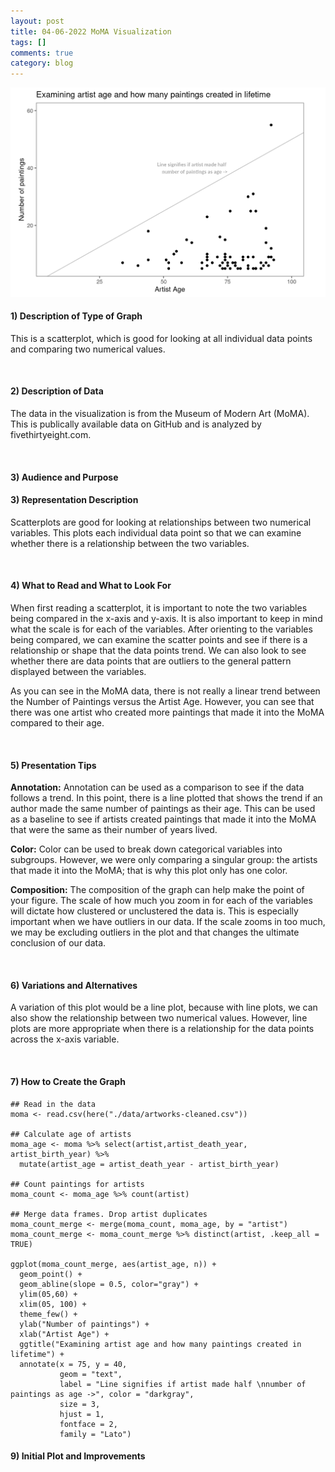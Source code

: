 ```yaml
---
layout: post
title: 04-06-2022 MoMA Visualization
tags: []
comments: true
category: blog
---
```



![](/images/moma.png)

#### 1) Description of Type of Graph

This is a scatterplot, which is good for looking at all individual data points and comparing two numerical values.

<br>

#### 2) Description of Data

The data in the visualization is from the Museum of Modern Art (MoMA). This is publically available data on GitHub and is analyzed by fivethirtyeight.com.

<br>

#### 3) Audience and Purpose


#### 3) Representation Description

Scatterplots are good for looking at relationships between two numerical variables. This plots each individual data point so that we can examine whether there is a relationship between the two variables.

<br>

#### 4) What to Read and What to Look For

When first reading a scatterplot, it is important to note the two variables being compared in the x-axis and y-axis. It is also important to keep in mind what the scale is for each of the variables. After orienting to the variables being compared, we can examine the scatter points and see if there is a relationship or shape that the data points trend. We can also look to see whether there are data points that are outliers to the general pattern displayed between the variables.

As you can see in the MoMA data, there is not really a linear trend between the Number of Paintings versus the Artist Age. However, you can see that there was one artist who created more paintings that made it into the MoMA compared to their age.

<br>

#### 5) Presentation Tips

**Annotation:** Annotation can be used as a comparison to see if the data follows a trend. In this point, there is a line plotted that shows the trend if an author made the same number of paintings as their age. This can be used as a baseline to see if artists created paintings that made it into the MoMA that were the same as their number of years lived.

**Color:** Color can be used to break down categorical variables into subgroups. However, we were only comparing a singular group: the artists that made it into the MoMA; that is why this plot only has one color.

**Composition:** The composition of the graph can help make the point of your figure. The scale of how much you zoom in for each of the variables will dictate how clustered or unclustered the data is. This is especially important when we have outliers in our data. If the scale zooms in too much, we may be excluding outliers in the plot and that changes the ultimate conclusion of our data.

<br>

#### 6) Variations and Alternatives

A variation of this plot would be a line plot, because with line plots, we can also show the relationship between two numerical values. However, line plots are more appropriate when there is a relationship for the data points across the x-axis variable.

<br>

#### 7) How to Create the Graph 

````
## Read in the data
moma <- read.csv(here("./data/artworks-cleaned.csv"))

## Calculate age of artists
moma_age <- moma %>% select(artist,artist_death_year, artist_birth_year) %>%
  mutate(artist_age = artist_death_year - artist_birth_year)

## Count paintings for artists
moma_count <- moma_age %>% count(artist)

## Merge data frames. Drop artist duplicates
moma_count_merge <- merge(moma_count, moma_age, by = "artist")
moma_count_merge <- moma_count_merge %>% distinct(artist, .keep_all = TRUE)

ggplot(moma_count_merge, aes(artist_age, n)) +
  geom_point() +
  geom_abline(slope = 0.5, color="gray") +
  ylim(05,60) +
  xlim(05, 100) +
  theme_few() +
  ylab("Number of paintings") +
  xlab("Artist Age") +
  ggtitle("Examining artist age and how many paintings created in lifetime") +
  annotate(x = 75, y = 40, 
           geom = "text",
           label = "Line signifies if artist made half \nnumber of paintings as age ->", color = "darkgray",
           size = 3,
           hjust = 1, 
           fontface = 2,
           family = "Lato")
````


#### 9) Initial Plot and Improvements 
